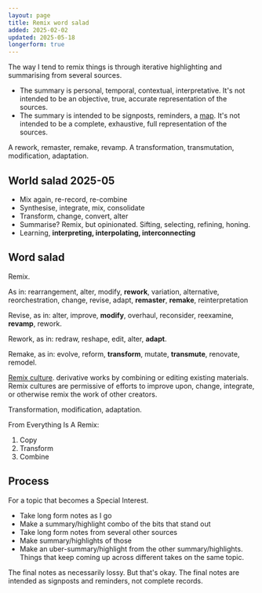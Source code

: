 ```yaml
---
layout: page
title: Remix word salad
added: 2025-02-02
updated: 2025-05-18
longerform: true
---
```


The way I tend to remix things is through iterative highlighting and summarising from several sources.

- The summary is personal, temporal, contextual, interpretative. It's not intended to be an objective, true, accurate representation of the sources.
- The summary is intended to be signposts, reminders, a [map](/thinking/map/). It's not intended to be a complete, exhaustive, full representation of the sources.

A rework, remaster, remake, revamp. A transformation, transmutation, modification, adaptation.

## World salad 2025-05

- Mix again, re-record, re-combine
- Synthesise, integrate, mix, consolidate
- Transform, change, convert, alter
- Summarise? Remix, but opinionated. Sifting, selecting, refining, honing.
- Learning, **interpreting, interpolating, interconnecting**

## Word salad

Remix.

As in: rearrangement, alter, modify, **rework**, variation, alternative, reorchestration, change, revise, adapt, **remaster**, **remake**, reinterpretation

Revise, as in: alter, improve, **modify**, overhaul, reconsider, reexamine, **revamp**, rework.

Rework, as in: redraw, reshape, edit, alter, **adapt**.

Remake, as in: evolve, reform, **transform**, mutate, **transmute**, renovate, remodel.

[Remix culture](https://en.wikipedia.org/wiki/Remix_culture). derivative works by combining or editing existing materials. Remix cultures are permissive of efforts to improve upon, change, integrate, or otherwise remix the work of other creators.

Transformation, modification, adaptation.

From Everything Is A Remix:

1. Copy
2. Transform
3. Combine

## Process

For a topic that becomes a Special Interest.

- Take long form notes as I go
- Make a summary/highlight combo of the bits that stand out
- Take long form notes from several other sources
- Make summary/highlights of those
- Make an uber-summary/highlight from the other summary/highlights. Things that keep coming up across different takes on the same topic.

The final notes as necessarily lossy. But that's okay. The final notes are intended as signposts and reminders, not complete records.